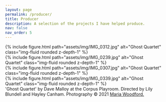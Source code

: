 ```yaml
---
layout: page
permalink: /producer/
title: Producer
description: A selection of the projects I have helped produce.
nav: false
nav_order: 5
---
```

<div class="row justify-content-sm-center" >
    <div class="col-sm-4 mt-3 mt-md-0">
        {% include figure.html path="assets/img/IMG_0312.jpg" alt="Ghost Quartet" class="img-fluid rounded z-depth-1" %}
    </div>
    <div class="col-sm-4 mt-3 mt-md-0">
        {% include figure.html path="assets/img/IMG_0239.jpg" alt="Ghost Quartet" class="img-fluid rounded z-depth-1" %}
    </div>
    <div class="col-sm-4 mt-3 mt-md-0">
        {% include figure.html path="assets/img/IMG_0307.jpg" alt="Ghost Quartet" class="img-fluid rounded z-depth-1" %}
    </div>
</div>
<div class="row justify-content-sm-center" >
    <div class="col-sm-12 mt-3 mt-md-0">
        {% include figure.html path="assets/img/IMG_0339.jpg" alt="Ghost Quartet" class="img-fluid rounded z-depth-1" %}
    </div>
</div>
<div class="caption">
    'Ghost Quartet' by Dave Malloy at the Corpus Playroom. Directed by Lily Blundell and Hayley Canham. Photography © 2021 <a href="https://www.iammariawoodford.com/">Maria Woodford.</a>
</div>
